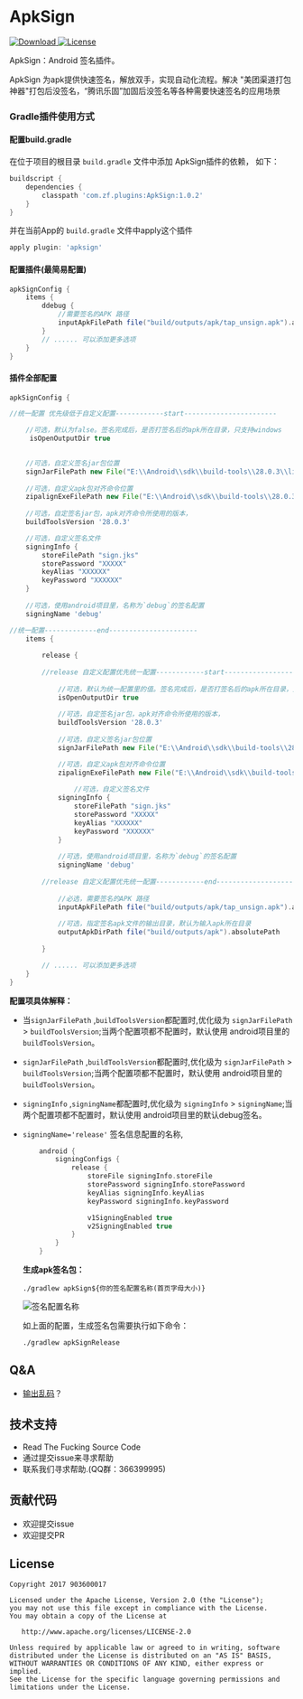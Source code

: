 # ApkSign
[ ![Download](https://api.bintray.com/packages/zf/maven/ApkSign/images/download.svg) ](https://github.com/903600017/ApkSign/release)
[![License](https://img.shields.io/badge/License-Apache%202.0-blue.svg)](https://raw.githubusercontent.com/903600017/ApkSign/master/LICENSE)




ApkSign：Android 签名插件。

ApkSign 为apk提供快速签名，解放双手，实现自动化流程。解决 "美团渠道打包神器"打包后没签名，“腾讯乐固”加固后没签名等各种需要快速签名的应用场景


### Gradle插件使用方式

#### 配置build.gradle

在位于项目的根目录 `build.gradle` 文件中添加 ApkSign插件的依赖， 如下：

```groovy
buildscript {
    dependencies {
        classpath 'com.zf.plugins:ApkSign:1.0.2'
    }
}
```

并在当前App的 `build.gradle` 文件中apply这个插件

```groovy
apply plugin: 'apksign'
```

#### 配置插件(最简易配置)

```groovy
apkSignConfig {
    items {
        ddebug {
      		//需要签名的APK 路径
            inputApkFilePath file("build/outputs/apk/tap_unsign.apk").absolutePath
        }
		// ...... 可以添加更多选项
    }
}
```

#### 插件全部配置
```groovy
apkSignConfig {

//统一配置 优先级低于自定义配置------------start-----------------------

    //可选，默认为false。签名完成后，是否打签名后的apk所在目录，只支持windows
     isOpenOutputDir true
			

    //可选，自定义签名jar包位置
	signJarFilePath new File("E:\\Android\\sdk\\build-tools\\28.0.3\\lib\\apksigner.jar").absolutePath
	
	//可选，自定义apk包对齐命令位置
	zipalignExeFilePath new File("E:\\Android\\sdk\\build-tools\\28.0.3\\zipalign.exe").absolutePath
	
	//可选，自定签名jar包，apk对齐命令所使用的版本，
	buildToolsVersion '28.0.3'

	//可选，自定义签名文件
	signingInfo {
        storeFilePath "sign.jks"
        storePassword "XXXXX"
        keyAlias "XXXXXX"
        keyPassword "XXXXXX"
    }
	
	//可选，使用android项目里，名称为`debug`的签名配置
	signingName 'debug'

//统一配置-------------end----------------------
    items {
	
        release {
		
		//release 自定义配置优先统一配置------------start-----------------------
		
			//可选，默认为统一配置里的值。签名完成后，是否打签名后的apk所在目录，只支持windows
        	isOpenOutputDir true
			
			//可选，自定签名jar包，apk对齐命令所使用的版本，
			buildToolsVersion '28.0.3'
			
			//可选，自定义签名jar包位置
			signJarFilePath new File("E:\\Android\\sdk\\build-tools\\28.0.3\\lib\\apksigner.jar").absolutePath

			//可选，自定义apk包对齐命令位置
			zipalignExeFilePath new File("E:\\Android\\sdk\\build-tools\\28.0.3\\zipalign.exe").absolutePath
			
				//可选，自定义签名文件
			signingInfo {
				storeFilePath "sign.jks"
				storePassword "XXXXX"
				keyAlias "XXXXXX"
				keyPassword "XXXXXX"
			}
			
			//可选，使用android项目里，名称为`debug`的签名配置
			signingName 'debug'
			
	    //release 自定义配置优先统一配置------------end-----------------------
			
			//必选，需要签名的APK 路径
            inputApkFilePath file("build/outputs/apk/tap_unsign.apk").absolutePath
			
			//可选，指定签名apk文件的输出目录，默认为输入apk所在目录
			outputApkDirPath file("build/outputs/apk").absolutePath
			
        }

		// ...... 可以添加更多选项
    }
}
```


**配置项具体解释：**

* 当`signJarFilePath` ,`buildToolsVersion`都配置时,优化级为 `signJarFilePath `> `buildToolsVersion`;当两个配置项都不配置时，默认使用 android项目里的 `buildToolsVersion`。
*  `signJarFilePath` ,`buildToolsVersion`都配置时,优化级为 `signJarFilePath` > `buildToolsVersion`;当两个配置项都不配置时，默认使用 android项目里的 `buildToolsVersion`。
*  `signingInfo` ,`signingName`都配置时,优化级为 `signingInfo` > `signingName`;当两个配置项都不配置时，默认使用 android项目里的默认debug签名。
*  `signingName='release'` 签名信息配置的名称,
                  
	```groovy
	    android {
			signingConfigs {
				release {
					storeFile signingInfo.storeFile
					storePassword signingInfo.storePassword
					keyAlias signingInfo.keyAlias
					keyPassword signingInfo.keyPassword

					v1SigningEnabled true
					v2SigningEnabled true
				}
			}
		}
	```  
	
	**生成apk签名包：**
	
	`./gradlew apkSign${你的签名配置名称(首页字母大小)}  `
	
	![签名配置名称](https://raw.githubusercontent.com/903600017/ApkSign/master/pic/sign_config_name.png)

	 
	 如上面的配置，生成签名包需要执行如下命令：
	 
	 `./gradlew apkSignRelease `


## Q&A
- [输出乱码](https://github.com/903600017/ApkSign/wiki/Terminal-%E8%BE%93%E5%87%BA%E4%B9%B1%E7%A0%81%EF%BC%9F)？

## 技术支持

* Read The Fucking Source Code
* 通过提交issue来寻求帮助
* 联系我们寻求帮助.(QQ群：366399995)

## 贡献代码
* 欢迎提交issue
* 欢迎提交PR


## License

    Copyright 2017 903600017

    Licensed under the Apache License, Version 2.0 (the "License");
    you may not use this file except in compliance with the License.
    You may obtain a copy of the License at

       http://www.apache.org/licenses/LICENSE-2.0

    Unless required by applicable law or agreed to in writing, software
    distributed under the License is distributed on an "AS IS" BASIS,
    WITHOUT WARRANTIES OR CONDITIONS OF ANY KIND, either express or implied.
    See the License for the specific language governing permissions and
    limitations under the License.
